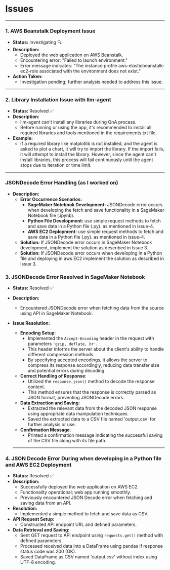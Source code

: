 # Issues
----------------
### 1. AWS Beanstalk Deployment Issue
- **Status:** Investigating 🔍
- **Description:**
  - Deployed the web application on AWS Beanstalk.
  - Encountering error: "Failed to launch environment."
  - Error message indicates: "The instance profile aws-elasticbeanstalk-ec2-role associated with the environment does not exist."
- **Action Taken:**
  - Investigation pending; further analysis needed to address this issue.
---------------
### 2. Library Installation Issue with llm-agent
- **Status:** Resolved ✅
- **Description:**
  - llm-agent can't install any libraries during QnA process.
  - Before running or using the app, it's recommended to install all required libraries and tools mentioned in the requirements.txt file.
- **Example:**
  - If a required library like matplotlib is not installed, and the agent is asked to plot a chart, it will try to import the library. If the import fails, it will attempt to install the library. However, since the agent can't install libraries, this process will fail continuously until the agent stops due to iteration or time limit.

--------------------

### JSONDecode Error Handling (as I worked on)
- **Description:**
  - **Error Occurrence Scenarios:**
    - **SageMaker Notebook Development:** JSONDecode error occurs when developing the fetch and save functionality in a SageMaker Notebook file (.ipynb).
    - **Python File Development:** use simple request methods to fetch and save data in a Python file (.py). as mentioned in issue-4.
    - **AWS EC2 Deployment:** use simple request methods to fetch and save data in a Python file (.py). as mentioned in issue-4.
  - **Solution:** If JSONDecode error occurs in SageMaker Notebook development, implement the solution as described in Issue 3.
  - **Solution:** If JSONDecode error occurs when developing in a Python file and deploying in aws EC2 implement the solution as described in Issue 3.

### 3. JSONDecode Error Resolved in SageMaker Notebook
- **Status:** Resolved ✅
- **Description:**
  - Encountered JSONDecode error when fetching data from the source using API in SageMaker Notebook.
- **Issue Resolution:**
  - **Encoding Setup**: 
    - Implemented the `Accept-Encoding` header in the request with parameters `'gzip, deflate, br'`. 
    - This header informs the server about the client's ability to handle different compression methods.
    - By specifying accepted encodings, it allows the server to compress its response accordingly, reducing data transfer size and potential errors during decoding.
  - **Correct Handling of Response**: 
    - Utilized the `response.json()` method to decode the response content.
    - This method ensures that the response is correctly parsed as JSON format, preventing JSONDecode errors.
  - **Data Extraction and Saving**: 
    - Extracted the relevant data from the decoded JSON response using appropriate data manipulation techniques.
    - Saved the extracted data to a CSV file named 'output.csv' for further analysis or use.
  - **Confirmation Message**: 
    - Printed a confirmation message indicating the successful saving of the CSV file along with its file path.
   
  --------------------
### 4. JSON Decode Error During when developing in a Python file and AWS EC2 Deployment 
- **Status:** Resolved ✅
- **Description:**
  - Successfully deployed the web application on AWS EC2.
  - Functionality operational; web app running smoothly.
  - Previously encountered JSON Decode error when fetching and saving data from an API.
- **Resolution:**
  - Implemented a simple method to fetch and save data as CSV.
- **API Request Setup:**
  - Constructed API endpoint URL and defined parameters.
- **Data Retrieval and Saving:**
  - Sent GET request to API endpoint using `requests.get()` method with defined parameters.
  - Processed received data into a DataFrame using pandas if response status code was 200 (OK).
  - Saved DataFrame as CSV named 'output.csv' without index using UTF-8 encoding.
